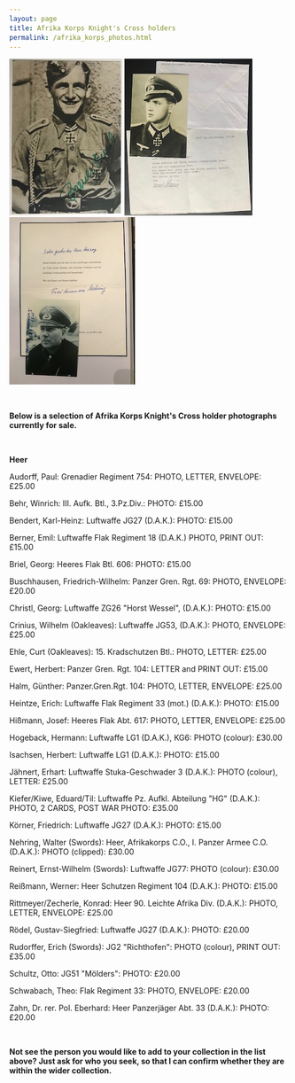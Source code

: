 ```yaml
---
layout: page
title: Afrika Korps Knight's Cross holders
permalink: /afrika_korps_photos.html
---
```


<div id="europeanvolunteer">
<p float="left">
<img src="./assets/Emil Berner.jpg"/>
<img src="./assets/Konrad Rittmeyer.jpg"/>
<img src="./assets/Nehring.jpg"/>
</p>  
<br />
<p><b>Below is a selection of Afrika Korps Knight's Cross holder photographs currently for sale.</b></p>
<br />
<p><b><centre>Heer</centre></b></p>
<p>Audorff,	Paul: Grenadier Regiment 754: PHOTO, LETTER, ENVELOPE: £25.00</p>
<p>Behr,	Winrich: III. Aufk. Btl., 3.Pz.Div.: PHOTO: £15.00</p>
<p>Bendert,	Karl-Heinz: Luftwaffe	JG27 (D.A.K.): PHOTO: £15.00</p>
<p>Berner,	Emil: Luftwaffe	Flak Regiment 18 (D.A.K.) PHOTO, PRINT OUT: £15.00</p>
<p>Briel,	Georg: Heeres Flak Btl. 606: PHOTO: £15.00</p>
<p>Buschhausen,	Friedrich-Wilhelm: Panzer Gren. Rgt. 69: PHOTO, ENVELOPE: £20.00</p>
<p>Christl,	Georg: Luftwaffe ZG26 "Horst Wessel", (D.A.K.):	PHOTO:	£15.00</p>
<p>Crinius,	Wilhelm (Oakleaves): Luftwaffe	JG53, (D.A.K.):	PHOTO, ENVELOPE: £25.00</p>
<p>Ehle,	Curt	(Oakleaves): 15. Kradschutzen Btl.: PHOTO, LETTER: £25.00</p>
<p>Ewert,	Herbert: Panzer Gren. Rgt. 104: LETTER and PRINT OUT:	£15.00</p>
<p>Halm,	Günther: Panzer.Gren.Rgt. 104: PHOTO, LETTER, ENVELOPE:	£25.00</p>
<p>Heintze,	Erich: Luftwaffe Flak Regiment 33 (mot.) (D.A.K.): PHOTO: £15.00</p>
<p>Hißmann,	Josef: Heeres Flak Abt. 617: PHOTO, LETTER, ENVELOPE: £25.00</p>
<p>Hogeback,	Hermann: Luftwaffe LG1 (D.A.K.), KG6: PHOTO (colour):	£30.00</p>
<p>Isachsen,	Herbert: Luftwaffe LG1 (D.A.K.): PHOTO:	£15.00</p>
<p>Jähnert,	Erhart: Luftwaffe Stuka-Geschwader 3 (D.A.K.):	PHOTO (colour), LETTER:	£25.00</p>
<p>Kiefer/Kiwe,	Eduard/Til: Luftwaffe Pz. Aufkl. Abteilung "HG" (D.A.K.): PHOTO, 2 CARDS, POST WAR PHOTO: £35.00</p>
<p>Körner,	Friedrich: Luftwaffe JG27 (D.A.K.): PHOTO: £15.00</p>
<p>Nehring,	Walter (Swords): Heer, Afrikakorps C.O., I. Panzer Armee C.O. (D.A.K.):	PHOTO (clipped): £30.00</p>
<p>Reinert,	Ernst-Wilhelm (Swords):	Luftwaffe JG77:	PHOTO (colour):	£30.00</p>
<p>Reißmann,	Werner: Heer Schutzen Regiment 104 (D.A.K.): PHOTO: £15.00</p>
<p>Rittmeyer/Zecherle,	Konrad: Heer 90. Leichte Afrika Div. (D.A.K.): PHOTO, LETTER, ENVELOPE: £25.00</p>
<p>Rödel,	Gustav-Siegfried: Luftwaffe JG27 (D.A.K.): PHOTO: £20.00</p>
<p>Rudorffer,	Erich (Swords):	JG2 "Richthofen": PHOTO (colour), PRINT OUT: £35.00</p>
<p>Schultz,	Otto: JG51 "Mölders": PHOTO: £20.00</p>
<p>Schwabach,	Theo: Flak Regiment 33: PHOTO, ENVELOPE: £20.00</p>
<p>Zahn,	Dr. rer. Pol. Eberhard:	Heer Panzerjäger Abt. 33 (D.A.K.): PHOTO: £20.00</p>
<br />
<p><b><centre>Not see the person you would like to add to your collection in the list above? Just ask for who you seek, so that I can confirm whether they are within the wider collection.
